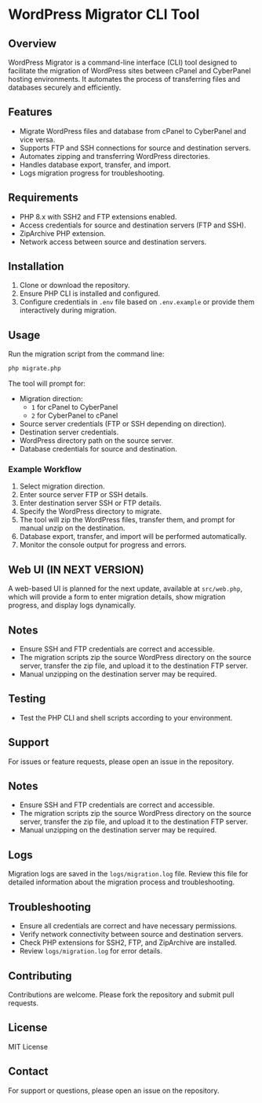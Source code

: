 # WordPress Migrator CLI Tool

## Overview

WordPress Migrator is a command-line interface (CLI) tool designed to facilitate the migration of WordPress sites between cPanel and CyberPanel hosting environments. It automates the process of transferring files and databases securely and efficiently.

## Features

- Migrate WordPress files and database from cPanel to CyberPanel and vice versa.
- Supports FTP and SSH connections for source and destination servers.
- Automates zipping and transferring WordPress directories.
- Handles database export, transfer, and import.
- Logs migration progress for troubleshooting.

## Requirements

- PHP 8.x with SSH2 and FTP extensions enabled.
- Access credentials for source and destination servers (FTP and SSH).
- ZipArchive PHP extension.
- Network access between source and destination servers.

## Installation

1. Clone or download the repository.
2. Ensure PHP CLI is installed and configured.
3. Configure credentials in `.env` file based on `.env.example` or provide them interactively during migration.

## Usage

Run the migration script from the command line:

```bash
php migrate.php
```

The tool will prompt for:

- Migration direction:
  - `1` for cPanel to CyberPanel
  - `2` for CyberPanel to cPanel
- Source server credentials (FTP or SSH depending on direction).
- Destination server credentials.
- WordPress directory path on the source server.
- Database credentials for source and destination.

### Example Workflow

1. Select migration direction.
2. Enter source server FTP or SSH details.
3. Enter destination server SSH or FTP details.
4. Specify the WordPress directory to migrate.
5. The tool will zip the WordPress files, transfer them, and prompt for manual unzip on the destination.
6. Database export, transfer, and import will be performed automatically.
7. Monitor the console output for progress and errors.

## Web UI (IN NEXT VERSION)

A web-based UI is planned for the next update, available at `src/web.php`, which will provide a form to enter migration details, show migration progress, and display logs dynamically.

## Notes

- Ensure SSH and FTP credentials are correct and accessible.
- The migration scripts zip the source WordPress directory on the source server, transfer the zip file, and upload it to the destination FTP server.
- Manual unzipping on the destination server may be required.

## Testing

- Test the PHP CLI and shell scripts according to your environment.

## Support

For issues or feature requests, please open an issue in the repository.


## Notes

- Ensure SSH and FTP credentials are correct and accessible.
- The migration scripts zip the source WordPress directory on the source server, transfer the zip file, and upload it to the destination FTP server.
- Manual unzipping on the destination server may be required.


## Logs

Migration logs are saved in the `logs/migration.log` file. Review this file for detailed information about the migration process and troubleshooting.

## Troubleshooting

- Ensure all credentials are correct and have necessary permissions.
- Verify network connectivity between source and destination servers.
- Check PHP extensions for SSH2, FTP, and ZipArchive are installed.
- Review `logs/migration.log` for error details.

## Contributing

Contributions are welcome. Please fork the repository and submit pull requests.

## License

MIT License

## Contact

For support or questions, please open an issue on the repository.
